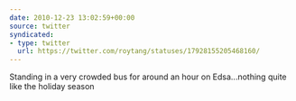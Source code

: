 ```yaml
---
date: 2010-12-23 13:02:59+00:00
source: twitter
syndicated:
- type: twitter
  url: https://twitter.com/roytang/statuses/17928155205468160/
---
```


Standing in a very crowded bus for around an hour on Edsa...nothing quite like the holiday season